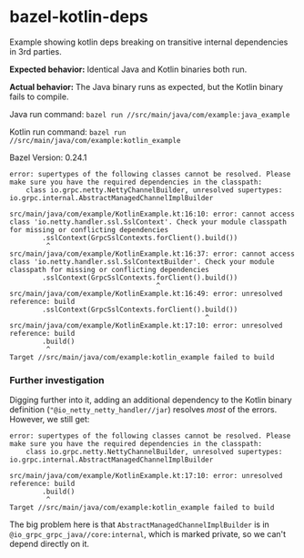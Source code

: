 # bazel-kotlin-deps

Example showing kotlin deps breaking on transitive internal dependencies in 3rd parties.

**Expected behavior:** Identical Java and Kotlin binaries both run.

**Actual behavior:** The Java binary runs as expected, but the Kotlin binary fails to compile.

Java run command: `bazel run //src/main/java/com/example:java_example`

Kotlin run command: `bazel run //src/main/java/com/example:kotlin_example`

Bazel Version: 0.24.1

```
error: supertypes of the following classes cannot be resolved. Please make sure you have the required dependencies in the classpath:
    class io.grpc.netty.NettyChannelBuilder, unresolved supertypes: io.grpc.internal.AbstractManagedChannelImplBuilder

src/main/java/com/example/KotlinExample.kt:16:10: error: cannot access class 'io.netty.handler.ssl.SslContext'. Check your module classpath for missing or conflicting dependencies
        .sslContext(GrpcSslContexts.forClient().build())
         ^
src/main/java/com/example/KotlinExample.kt:16:37: error: cannot access class 'io.netty.handler.ssl.SslContextBuilder'. Check your module classpath for missing or conflicting dependencies
        .sslContext(GrpcSslContexts.forClient().build())
                                    ^
src/main/java/com/example/KotlinExample.kt:16:49: error: unresolved reference: build
        .sslContext(GrpcSslContexts.forClient().build())
                                                ^
src/main/java/com/example/KotlinExample.kt:17:10: error: unresolved reference: build
        .build()
         ^
Target //src/main/java/com/example:kotlin_example failed to build

```

### Further investigation

Digging further into it, adding an additional dependency to the Kotlin binary definition (`"@io_netty_netty_handler//jar`) resolves _most_ of the errors. However, we still get:

```
error: supertypes of the following classes cannot be resolved. Please make sure you have the required dependencies in the classpath:
    class io.grpc.netty.NettyChannelBuilder, unresolved supertypes: io.grpc.internal.AbstractManagedChannelImplBuilder

src/main/java/com/example/KotlinExample.kt:17:10: error: unresolved reference: build
        .build()
         ^
Target //src/main/java/com/example:kotlin_example failed to build
```

The big problem here is that `AbstractManagedChannelImplBuilder` is in `@io_grpc_grpc_java//core:internal`, which is marked private, so we can't depend directly on it.
